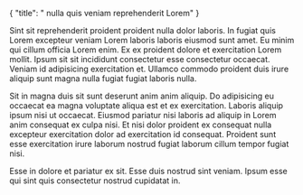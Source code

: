 {
  "title": " nulla quis veniam reprehenderit Lorem"
}

Sint sit reprehenderit proident proident nulla dolor laboris. In fugiat quis Lorem excepteur veniam Lorem laboris laboris eiusmod sunt amet. Eu minim qui cillum officia Lorem enim. Ex ex proident dolore et exercitation Lorem mollit. Ipsum sit sit incididunt consectetur esse consectetur occaecat. Veniam id adipisicing exercitation et. Ullamco commodo proident duis irure aliquip sunt magna nulla fugiat fugiat laboris nulla.

Sit in magna duis sit sunt deserunt anim anim aliquip. Do adipisicing eu occaecat ea magna voluptate aliqua est et ex exercitation. Laboris aliquip ipsum nisi ut occaecat. Eiusmod pariatur nisi laboris ad aliquip in Lorem anim consequat ex culpa nisi. Et nisi dolor proident ex consequat nulla excepteur exercitation dolor ad exercitation id consequat. Proident sunt esse exercitation irure laborum nostrud fugiat laborum cillum tempor fugiat nisi.

Esse in dolore et pariatur ex sit. Esse duis nostrud sint veniam. Ipsum esse qui sint quis consectetur nostrud cupidatat in.